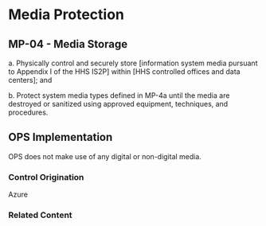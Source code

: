 # Media Protection
## MP-04 - Media Storage

a. Physically control and securely store [information system media pursuant to Appendix I of the HHS IS2P] within [HHS controlled offices and data centers]; and

b. Protect system media types defined in MP-4a until the media are destroyed or sanitized using approved equipment, techniques, and procedures.

## OPS Implementation

OPS does not make use of any digital or non-digital media.

### Control Origination

Azure

### Related Content
